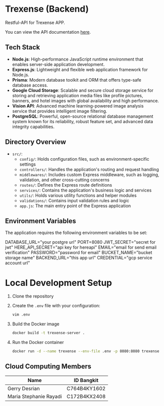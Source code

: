 # Trexense (Backend)

Restful-API for Trexense APP.

You can view the API documentation [here](https://trexense.vercel.app/api-docs).

## Tech Stack

- **Node.js**: High-performance JavaScript runtime environment that enables server-side application development.
- **Express.js**: Lightweight and flexible web application framework for Node.js.
- **Prisma**: Modern database toolkit and ORM that offers type-safe database access.
- **Google Cloud Storage**: Scalable and secure cloud storage service for storing and retrieving application media files like profile pictures, banners, and hotel images with global availability and high performance.
- **Vision API**: Advanced machine learning-powered image analysis service that provides intelligent image filtering.
- **PostgreSQL**: Powerful, open-source relational database management system known for its reliability, robust feature set, and advanced data integrity capabilities.

## Directory Overview

- `src/`:
  - `config/`: Holds configuration files, such as environment-specific settings
  - `controllers/`:  Handles the application's routing and request handling
  - `middlewares/`: Includes custom Express middleware, such as logging, validation, and other cross-cutting concerns
  - `routes/`: Defines the Express route definitions
  - `services/`: Contains the application's business logic and services
  - `utils/`: Holds various utility functions and helper modules
  - `validations/`: Contains input validation rules and logic
  - `app.js`: The main entry point of the Express application
  
## Environment Variables

The application requires the following environment variables to be set:

DATABASE_URL="your postgre url"
PORT=8080
JWT_SECRET="secret for jwt"
HERE_API_SECRET="api key for hereapi"
EMAIL="email for send email verification"
PASSWORD="password for email"
BUCKET_NAME="bucket storage name"
BACKEND_URL="this app url"
CREDENTIAL="gcp service account url"

# Local Development Setup
1. Clone the repository
2. Create the `.env` file with your configuration:

   ```bash
   vim .env
   ```
3. Build the Docker image
     ```bash
   docker build -t trexense-server .
   ```
4. Run the Docker container
     ```bash
   docker run -d --name trexense --env-file .env -p 8080:8080 trexense-server
   ```
## Cloud Computing Members
| Name | ID Bangkit |
| ---- |----------- |
| Gerry Desrian | C764B4KY1602 |
| Maria Stephanie Rayadi | C172B4KX2408 | 
